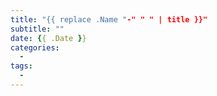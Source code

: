 ```yaml
---
title: "{{ replace .Name "-" " " | title }}"
subtitle: ""
date: {{ .Date }}
categories:
  -
tags:
  -
---
```


